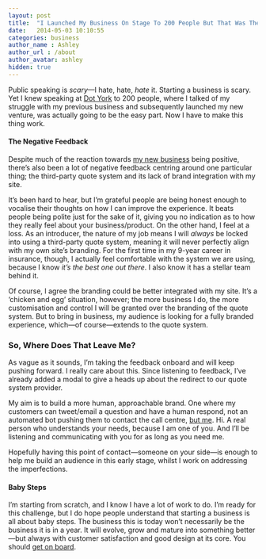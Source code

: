 ```yaml
---
layout: post
title:  "I Launched My Business On Stage To 200 People But That Was The Easy Part"
date:   2014-05-03 10:10:55
categories: business
author_name : Ashley
author_url : /about
author_avatar: ashley
hidden: true
---
```

<p>Public speaking is <em>scary</em>—I hate, hate, <em>hate</em> it. Starting a business is scary. Yet I knew speaking at <a href="http://dotyork.com" title="Dot York">Dot York</a> to 200 people, where I talked of my struggle with my previous business and subsequently launched my new venture, was actually going to be the easy part. Now I have to make this thing work.</p>

<!--more-->


<h4>The Negative Feedback</h4>
<p>Despite much of the reaction towards <a href="http://insurancebyjack.co.uk" title="Insurance by Jack">my new business</a> being positive, there’s also been a lot of negative feedback centring around one particular thing; the third-party quote system and its lack of brand integration with my site.</p>
<p>It’s been hard to hear, but I’m grateful people are being honest enough to vocalise their thoughts on how I can improve the experience. It beats people being polite just for the sake of it, giving you no indication as to how they really feel about your business/product. On the other hand, I feel at a loss. As an introducer, the nature of my job means I will <em>always</em> be locked into using a third-party quote system, meaning it will never perfectly align with my own site’s branding. For the first time in my 9-year career in insurance, though, I actually feel comfortable with the system we are using, because I know <em>it’s the best one out there</em>. I also know it has a stellar team behind it.</p>
<p>Of course, I agree the branding could be better integrated with my site. It’s a ‘chicken and egg’ situation, however; the more business I do, the more customisation and control I will be granted over the branding of the quote system. But to bring in business, my audience is looking for a fully branded experience, which—of course—extends to the quote system.</p>
<h3>So, Where Does That Leave Me?</h3>
<p>As vague as it sounds, I’m taking the feedback onboard and will keep pushing forward. I really care about this. Since listening to feedback, I&#8217;ve already added a modal to give a heads up about the redirect to our quote system provider.</p>
<p>My aim is to build a more human, approachable brand. One where my customers can tweet/email a question and have a human respond, not an automated bot pushing them to contact the call centre, <a href="http://twitter.com/iamashley" title="@iamashley">but me</a>. Hi. A real person who understands your needs, because I am one of you. And I’ll be listening and communicating with you for as long as you need me.</p>
<p>Hopefully having this point of contact—someone on your side—is enough to help me build an audience in this early stage, whilst I work on addressing the imperfections.</p>
<h4>Baby Steps</h4>
<p>I’m starting from scratch, and I know I have a lot of work to do. I’m ready for this challenge, but I do hope people understand that starting a business is all about baby steps. The business this is today won’t necessarily be the business it is in a year. It will evolve, grow and mature into something better—but always with customer satisfaction and good design at its core. You should <a href="http://insurancebyjack.co.uk" title="Insurance by Jack">get on board</a>.</p>